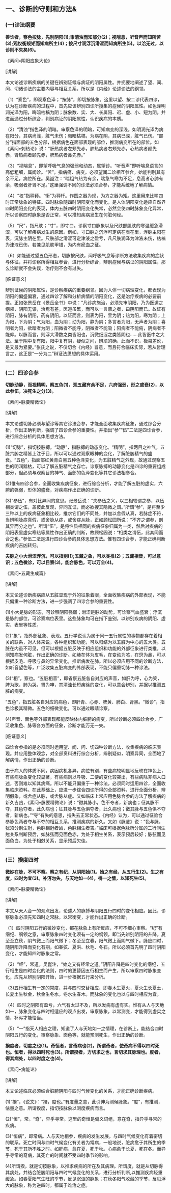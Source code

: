 ## 一、诊断的守则和方法&

### (一)诊法纲要

**善诊者，察色按脉，先别阴阳(1);审清浊而知部分(2)；视喘息，听音声而知所苦(3);观权衡规矩而知病所主(4)；按尺寸观浮沉滑涩而知病所生(5)。以洽无过，以诊则不失矣(6)。**

​《素问•阴阳应象大论》

[讲解]

本文论述诊断疾病的关键在辨别证候与病证的阴阳属性。并扼要地阐述了望、闻、问、切诸诊法的主要内容与相互关系，所以是《内经》论述诊法的纲领。

（1）“察色”，即观察色泽；“按脉”，即切按脉象。这里以望、按二诊代表四诊，认为在诊断疾病的过程中，首先应该辨别四诊所搜集的症候的阴阳属性。如色泽明润光泽为阳，晦暗枯槁为阴；脉象数、实、大、长属阳、迟、虚、小、短为阴。并进而通过分析综合，判别病证的阴阳属性，认识疾病的本质。

（2）“清浊”指色泽的明暗。审察色泽的明暗，可知病变的深浅。如明润光泽为病在阳分，其病尚浅，脏气未伤；晦暗枯槁，为病在阴，其病已深，脏气已伤。“部分”指面部的五色分部，根据病色在面部表现的部位，推测病变所在的部位。如《素问•刺热论》说：“肝热病者左颊先赤，肺热病者右颊先赤，心热病者颜先赤，肾热病者颐先赤，脾热病者鼻先赤。”

（3）“视喘息”，即望呼吸气息的强弱和动态，属望诊。“听音声”即听喘息语言的高低粗细，属闻诊。“苦”，指病痛、病变。必须望闻二诊相互参合，始能判别其有余不足，病位所在。吴崑注：“喘粗气热为有余，喘急气寒为不足，息高者心肺有余，吸弱者肝肾不足。”这里强调不同的诊法必须合参，才能系统地了解病情。

（4）“权”指秤锤。“衡”为秤杆。作圆之器为规，为方之器为矩。这里用来比喻四时正常脉象的特征。四时脉象随四时阴阳变化而变化，是人体阴阳变化适应自然界四时阴阳变化的表现，体内五脏四时阴阳变化失常，必然会使四时脉象变化异常，所以诊察四时脉象是否正常，可以推知疾病发生在何脏何经。

（5）“尺”，指尺肤；“寸”，即寸口。诊察寸口脉象以及尺肤部肌肤的寒温缓急滑涩，可以了解疾病发生的原因。例如，寸口脉之沉浮可定病在表在里，浮脉主阳在表，沉脉主阴在里。尺肤部之滑涩可定津液之盈亏，凡尺肤润泽为津液未伤，枯槁为津液已伤，若兼见肌肤甲错，为内有瘀血之征。

（6）如能通过望五色形态，切脉按尺肤，闻呼吸气息等诊断方法收集疾病的症状与体征，并将诊察所得相互参合，进行分析综合，辨别症候与病证的阴阳属性，那么诊断就不会失误，治疗则不会有过失。

[临证意义]

辨别证候的阴阳属性，是诊察疾病的重要纲领。因为人体一切病理变化，都表现为阴阳的偏盛偏衰，通过四诊了解和分析病情的阴阳变化，这是治疗疾病的必要前提。正如张景岳在《景岳全书》中说：“凡诊病施治，必须先审阴阳，乃为医道之纲领，阴阳无谬，治焉有差，医道虽繁，而可以一言蔽之者，曰阴阳而已。故证有阴阳，脉有阴阳，药有阴阳。以证而言，则表为阳，里为阴；热为阳，寒为阴；上为阳，下为阴；气为阳，血为阴；动为阳，静为阴；多言者为阳，无声者为阴；喜明者为阳，欲暗者为阴；阳微者不能呼，阴微者不能吸；阳病者不能俯，阴病者不能仰。以脉而言，则浮大滑数之类皆阳也，沉微细涩之类皆阴也……此皆医中之大法。至于阴中复有阳，阳中复有阴，疑似之间，辨须的确，此而不识，极易差讹，是又最为紧要。”张氏之说，不仅切合《内经》旨意，而且符合临床实际，若从哲理言之，这正是“一分为二”辩证法思想的具体运用。

* * *

### (二）四诊合参

**切脉动静，而视精明，察五色(1)，观五藏有余不足，六府强弱，形之盛衰(2)，以此参伍，决死生之分(3)。**

​《素问•脉要精微论》

[讲解]

本文论述切脉必须与望诊等其它诊法合参，才能全面收集疾病征象，通过综合分析，作出正确判断，强调了四诊合参的重要性。并指出“参”“伍”二法是四诊合参，进行综合分析的具体思想方法。

(1)“切脉”，指切按脉搏。“动静”，指脉搏的动态变化。“精明”，指两目之神气，五脏六腑之精皆上注于目，所以可以通过观察眼神的变化，了解脏腑精气的盛衰。“五色”，指面部红黄青白黑五种色泽变化，为五脏精气之外现，故通过观察五色的明润黯枯，可以了解五脏精气之存亡。诊察脉搏的动静变化是四诊的重要组成部分，但必须与观察目的神气、面部的色泽变化等其它诊法相参合。

(2)惟有四诊合参，全面收集疾病征象，进行综合分析，才能了解五脏的虚实，六腑的强弱，形体的盛衰，对疾病作出正确的诊断。

(3)“参伍”，有对比异同的意思。张景岳说：“夫参伍之义，以三相较谓之参，以伍相类谓之伍，盖彼此反观，异同互证，而必欲搜其隐微之谓。”所谓“参”，是将至少三种以上的疾病征象相比较，推求它们的不同处，并加以舍假从真，若脉症不符，当辨明脉症真假，或舍脉从症，或舍症从脉，正如顾松园所说：“不齐之谓参，剖其异而分之也”。所谓“伍”，是将性质相同的疾病征象归属为一类，然后对疾病的阴阳表里虚实寒热等属性作出正确的判断，故顾松园说：“相类之谓伍，此其同而合之也。”参伍二法是进行四诊合参的具体思想方法。惟有四诊合参，才能正确判断疾病的吉凶转归。

**夫脉之小大滑涩浮沉，可以指别(1);五藏之象，可以类推(2)；五藏相音，可以意识；五色微诊，可以目察(3)。能合脉色，可以万全(4)。**

​《素问•五藏生成篇》

[讲解]

本文论述诊断疾病应从五脏显现于外的征象着眼，全面收集疾病的外部表现，不能只偏重一种诊断方法，进一步强调了四诊合参的重要性。

(1)小大是脉的形态，可诊察阴阳强弱；滑涩是脉的动势，可诊察气血盛衰；浮沉是脉的部位，可诊察病位表里。这些脉象均可在指下鉴别，以辨别疾病的阴阳、虚实、表里等性质。

(2)“象”，指外部征象、表现。五行学说认为属于同一五行属性的事物都存在着相关的联系，对人体来说，各种组织和功能，可以归结为以五脏为中心的五大类。五脏在内虽不可见，但可以根据五脏反映于相应组织和功能的外部征象进行类推，以测知病发何脏，作出正确的诊断。如肺在体为皮毛，在变动为咳，在窍为鼻，可以根据皮毛、呼吸与鼻的异常变化，推断病发在肺。所以必须应用不同的诊断方法，如听音望色等，广泛收集五脏病变的外部表现，不能只偏重切脉一种诊法。

(3)“相”，察也。“五脏相音”，即省察五脏各自对应的声音，如肝为呼，心为笑，脾为歌，肺为哭，肾为呻，其清浊长短疾徐的变化，可以意会辨别，并据以推测五脏的病变。

“五色”，指五脏各自对应的病色，即肝青、心赤、脾黄、肺白、肾黑。“微诊”，指色诊极其精微。五色的细微变化，可以通过眼睛诊察。

(4)声音、面色等外部表现都能反映体内脏腑的病变，所以诊断必须四诊合参，广泛收集色、脉等各方面的征象，诊断才能万无一失。

[临证意义]

四诊合参指的是必须同时运用望、闻、问、切四种诊断方法，收集疾病的临床表现。并应用整体观念，对全部资料进行综合分析，辨别疑似，明察异同，全面地了解病情，作出正确的诊断。

由于病人的体质不同，病因病机各异，病位有别，有些病较明显地反映在神色上，有些病脉象变化较显著，有些病则以呼吸、二便的变化较突出，有些病除非病人口述，否则难以知其病痛。所以不能只偏重于一种诊法，必须同时运用四诊，全面收集临床资料。在此基础上，应进一步综合四诊所得的全部资料，进行全面分析，辨明假象，或舍症从脉，或舍脉从症。又如临床上常应用色脉合参的方法了解疾病的新久吉凶，《素问•脉要精微论》说：“徵其脉小，色不夺者，新病也；征其脉不夺，其色夺者，此久病也；征其脉与五色俱夺者，此久病也；徵其脉与五色俱不夺者，新病也。”“夺”有失的意思，指失去正常状态。《内经》认为，可以通过征验合参脉色两者夺与不夺的相互关系，推测疾病的新久。又如《脉鉴》说：“色与脉，犹须分别生尅，色脉相尅者凶，色脉相生者吉。”临床可根据色脉所分属的二行间生尅关系判断预后，如脉弦而见面色赤，为处于相生关系，表示预后较好；脉弦而见面色白，为处于相尅关系，显示预后欠佳。

* * *

### (三）揆度四时

**微妙在脉，不可不察。察之有纪，从阴阳始(1)。始之有经，从五行生(2)。生之有度，四时为宜(3)。补泻勿失，与天地如一(4)，得一之情，以知死生(5)。**

​《素问•脉要精微论》

[讲解]

本文从天人合一的观点出发，论述人的脉搏与阴阳五行四时的变化相应。因此，诊察脉象必须先知四时之常脉，以常衡变，才能作出正确的诊断。

（1）四时阴阳五行的微妙变化，都在脉象上有所反应，不可不细心审察。“纪”有纲纪、纲领之意，审察脉象四时变化须有一定的纲领，即当先辨别阴阳的升降。夏至至立秋，阴气微上而阳气微下；冬至至立春，阳气微上而阴气微下。脉应四时，随阴阳升降而变化有期，如春弦、夏洪、秋毛、冬石。所以必须首先明了四时阴阳变化，才能知四时脉象之常。

（2）“经”，常道。吴崑注，“始之又有经常之道。”阴阳升降是四时变化的纲纪，五行相生是四时变化的法则，四时的更替因五行相生而产生，所以审察四时脉象变化，应先从辨别阴阳开始，进一步根据五行来分析。

（3)五行相生有一定的常度，并与四时交替相应，即春木生夏火，夏火生长夏土，长夏土生秋金，秋金生冬水，冬水生春木。而脉象的变化也以与四时相应为宜。

（4）四时之阴阳有盈亏，六气有太过不及，所以发病有虚有实。惟有从人与天地如一，脉象变化与四时相适应的观点出发，审察脉象，以常测变，才能得到虚实之情，补泻才能恰当。

（5）“一”指天人相应之理，知道了人与天地如一之情理，在诊断上，能结合四时阴阳五行的变化，审察脉象、面色等，就能预测死生，作出正确的诊断。

**揆度者，切度之也(1)。奇恒者，言奇病也(2)。所谓奇者，使奇病不得以四时死也。恒者，得以四时死也(3)。所谓揆者，方切求之也，言切求其脉理也。度者，得其病处，以四时度之也(4)。**

​《素问•病能论》

[讲解]

本文论述临床必须结合脏腑阴阳与四时气候变化的关系，才能正确诊断疾病。

(1)“揆”，《说文》：“揆，度也。”有度量之意，此引伸为测候脉象。“度”，有推测，估量之意。所谓揆度，指切按脉象以测度疾病而言。

(2)“恒”，常。“奇”，异乎寻常。这里的奇恒是偏义词组，意在奇，指异乎寻常的疾病。

(3)“恒病”，即常病。人与天地相参，疾病的发生发展，与四时气候变化有着密切的联系。死亡时间与四时气候变化有关者为常病，一般地说，脏病愈于其所生的季节，死于其所不胜之时。如肝病，愈在夏，死于秋。心病愈于长夏，死在冬。而异乎寻常的奇病，其死亡的时间就不受四时季节的影响。

(4)所谓揆，就是切按脉象，以推求疾病的所在及其病理。所谓度，就是从切脉得其病处，并结合脏腑阴阳与四时气候变化的关系，进行分析判断,以推测疾病轻重缓急。如春夏阳气生旺的季节，反见沉涩的脉象；在秋冬阳气收藏的季节，反见浮大的脉象，称为逆四时，都属于难治之症。

